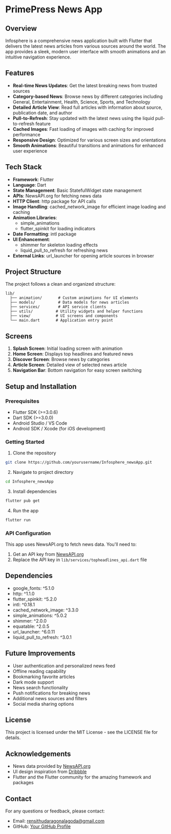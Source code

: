 # PrimePress News App

## Overview
Infosphere is a comprehensive news application built with Flutter that delivers the latest news articles from various sources around the world. The app provides a sleek, modern user interface with smooth animations and an intuitive navigation experience.

## Features
- **Real-time News Updates**: Get the latest breaking news from trusted sources
- **Category-based News**: Browse news by different categories including General, Entertainment, Health, Science, Sports, and Technology
- **Detailed Article View**: Read full articles with information about source, publication date, and author
- **Pull-to-Refresh**: Stay updated with the latest news using the liquid pull-to-refresh feature
- **Cached Images**: Fast loading of images with caching for improved performance
- **Responsive Design**: Optimized for various screen sizes and orientations
- **Smooth Animations**: Beautiful transitions and animations for enhanced user experience

## Tech Stack
- **Framework**: Flutter
- **Language**: Dart
- **State Management**: Basic StatefulWidget state management
- **APIs**: NewsAPI.org for fetching news data
- **HTTP Client**: http package for API calls
- **Image Handling**: cached_network_image for efficient image loading and caching
- **Animation Libraries**: 
  - simple_animations
  - flutter_spinkit for loading indicators
- **Date Formatting**: intl package
- **UI Enhancement**: 
  - shimmer for skeleton loading effects
  - liquid_pull_to_refresh for refreshing news
- **External Links**: url_launcher for opening article sources in browser

## Project Structure
The project follows a clean and organized structure:
```
lib/
  ├── animation/       # Custom animations for UI elements
  ├── models/          # Data models for news articles
  ├── services/        # API service clients
  ├── utils/          # Utility widgets and helper functions
  ├── view/           # UI screens and components
  └── main.dart       # Application entry point
```

## Screens
1. **Splash Screen**: Initial loading screen with animation
2. **Home Screen**: Displays top headlines and featured news
3. **Discover Screen**: Browse news by categories
4. **Article Screen**: Detailed view of selected news article
5. **Navigation Bar**: Bottom navigation for easy screen switching

## Setup and Installation

### Prerequisites
- Flutter SDK (>=3.0.6)
- Dart SDK (>=3.0.0)
- Android Studio / VS Code
- Android SDK / Xcode (for iOS development)

### Getting Started
1. Clone the repository
```bash
git clone https://github.com/yourusername/Infosphere_newsApp.git
```

2. Navigate to project directory
```bash
cd Infosphere_newsApp
```

3. Install dependencies
```bash
flutter pub get
```

4. Run the app
```bash
flutter run
```

### API Configuration
This app uses NewsAPI.org to fetch news data. You'll need to:
1. Get an API key from [NewsAPI.org](https://newsapi.org/)
2. Replace the API key in `lib/services/topheadlines_api.dart` file

## Dependencies
- google_fonts: ^5.1.0
- http: ^1.1.0
- flutter_spinkit: ^5.2.0
- intl: ^0.18.1
- cached_network_image: ^3.3.0
- simple_animations: ^5.0.2
- shimmer: ^2.0.0
- equatable: ^2.0.5
- url_launcher: ^6.0.11
- liquid_pull_to_refresh: ^3.0.1

## Future Improvements
- User authentication and personalized news feed
- Offline reading capability
- Bookmarking favorite articles
- Dark mode support
- News search functionality
- Push notifications for breaking news
- Additional news sources and filters
- Social media sharing options

## License
This project is licensed under the MIT License - see the LICENSE file for details.

## Acknowledgements
- News data provided by [NewsAPI.org](https://newsapi.org/)
- UI design inspiration from [Dribbble](https://dribbble.com/shots/15193792-News-iOS-mobile-app)
- Flutter and the Flutter community for the amazing framework and packages

## Contact
For any questions or feedback, please contact:
- Email: rensithudaragonalagoda@gmail.com
- GitHub: [Your GitHub Profile](https://github.com/rensithudara)
